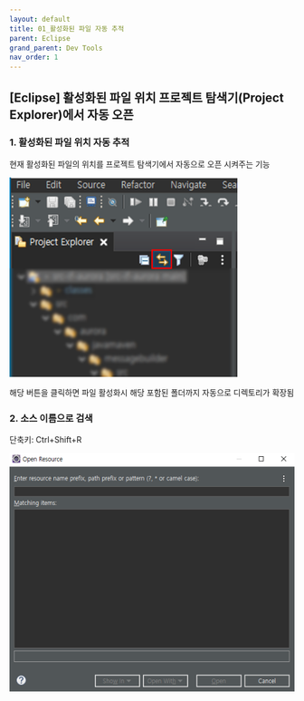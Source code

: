 ```yaml
---
layout: default
title: 01_활성화된 파일 자동 추적
parent: Eclipse
grand_parent: Dev Tools
nav_order: 1
---
```


## [Eclipse] 활성화된 파일 위치 프로젝트 탐색기(Project Explorer)에서 자동 오픈  


### 1. 활성화된 파일 위치 자동 추적  
현재 활성화된 파일의 위치를 프로젝트 탐색기에서 자동으로 오픈 시켜주는 기능  


<img src="./img/230404_01.png" Width="80%" Height="80%">  


해당 버튼을 클릭하면 파일 활성화시 해당  포함된 폴더까지 자동으로 디렉토리가 확장됨  


### 2. 소스 이름으로 검색  
단축키: Ctrl+Shift+R  


<img src="./img/230404_02.png">


